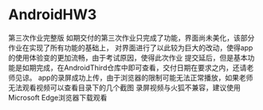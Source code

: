 # AndroidHW3
第三次作业完整版
如期交付的第三次作业只完成了功能，界面尚未美化，该部分作业在实现了所有功能的基础上，
对界面进行了以此较为巨大的改动，使得app的使用体验变的更加流畅，由于考试原因，使得此次作业
提交延后，但是基本功能是如期完成，在AndroidThird仓库中即可查看，交付日期在要求之内，还请老师见谅。
app的录屏成功上传，由于浏览器的限制可能无法正常播放，如果老师无法观看视频可以查看目录下的几个截图
录屏视频与火狐不兼容，建议使用Microsoft Edge浏览器下载观看
